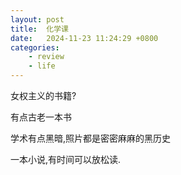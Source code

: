 ```yaml
---
layout: post
title:  化学课
date:   2024-11-23 11:24:29 +0800
categories: 
    - review
    - life
---
```


女权主义的书籍?

有点古老一本书

学术有点黑暗,照片都是密密麻麻的黑历史

一本小说,有时间可以放松读.